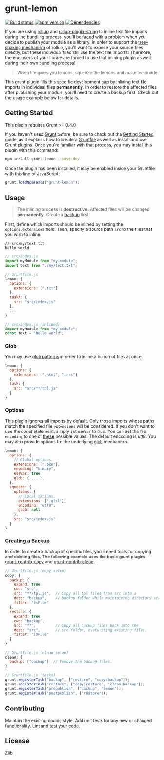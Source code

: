 # grunt-lemon 
[![Build status](https://travis-ci.org/vanruesc/grunt-lemon.svg?branch=master)](https://travis-ci.org/vanruesc/grunt-lemon) 
[![npm version](https://badge.fury.io/js/grunt-lemon.svg)](https://badge.fury.io/js/grunt-lemon) 
[![Dependencies](https://david-dm.org/vanruesc/grunt-lemon.svg?branch=master)](https://david-dm.org/vanruesc/grunt-lemon)

If you are using [rollup](https://github.com/rollup/rollup) and [rollup-plugin-string](https://github.com/TrySound/rollup-plugin-string) 
to inline text file imports during the bundling process, you'll be faced with a problem when you decide to publish your module as a library. 
In order to support the [tree-shaking mechanism](https://github.com/rollup/rollup#a-next-generation-es6-module-bundler) of rollup, you'll 
want to expose your source files directly, but these individual files still use the text file imports. Therefore, the end users of your 
library are forced to use that inlining plugin as well during their own bundling process!  

> When life gives you lemons, squeeze the lemons and make lemonade.

This grunt plugin fills this specific development gap by inlining text file imports in individual files __permanently__. In order to 
restore the affected files after publishing your module, you'll need to create a backup first. Check out the usage example below for details. 


## Getting Started

This plugin requires Grunt >= 0.4.0

If you haven't used [Grunt](http://gruntjs.com/) before, be sure to check out the [Getting Started](http://gruntjs.com/getting-started) 
guide, as it explains how to create a [Gruntfile](http://gruntjs.com/sample-gruntfile) as well as install and use Grunt plugins. 
Once you're familiar with that process, you may install this plugin with this command:

```sh
npm install grunt-lemon --save-dev
```

Once the plugin has been installed, it may be enabled inside your Gruntfile with this line of JavaScript:

```js
grunt.loadNpmTasks("grunt-lemon");
```


## Usage
> The inlining process is __destructive__. Affected files will be changed __permanently__. Create a 
[backup](https://github.com/vanruesc/grunt-lemon#creating-a-backup) first!  

First, define which imports should be inlined by setting the ```options.extensions``` field. Then, specify a source path ```src``` to the 
files that you wish to inline. 

```
// src/my/text.txt
hello world
```

```js
// src/index.js
import myModule from "my-module";
import text from "./my/text.txt";
```

```js
// Gruntfile.js
lemon: {
  options: {
    extensions: [".txt"]
  },
  taskA: {
    src: "src/index.js"
  },
  ...
}
```

```js
// src/index.js (inlined)
import myModule from "my-module";
const text = "hello world";
```


### Glob
You may use [glob patterns](https://github.com/isaacs/node-glob#glob-primer) in order to inline a bunch of files at once. 

```js
lemon: {
  options: {
    extensions: [".html", ".css"]
  },
  task: {
    src: "src/**/tpl.js"
  }
}
```


### Options
This plugin ignores all imports by default. Only those imports whose paths match the specified file ```extensions``` will be considered. 
If you don't want to use the _const_ statement, simply set ```useVar``` to _true_. You can set the file ```encoding``` to one of 
[these](https://github.com/nodejs/node/blob/master/lib/buffer.js#L300-L309) possible values. The default encoding is _utf8_. 
You may also provide options for the underlying [glob](https://github.com/isaacs/node-glob#options) mechanism. 

```js
lemon: {
  options: {
    // Global options.
    extensions: [".exe"],
    encoding: "binary",
    useVar: true,
    glob: { ... },
  },
  squeeze: {
    options: {
      // Local options.
      extensions: [".glsl"],
      encoding: "utf8",
      glob: null
    },
    src: "src/index.js"
  }
}
```


### Creating a Backup
In order to create a backup of specific files, you'll need tools for copying and deleting files. The following example uses the basic grunt 
plugins [grunt-contrib-copy](https://github.com/gruntjs/grunt-contrib-copy) and  [grunt-contrib-clean](https://github.com/gruntjs/grunt-contrib-clean).

```js
// Gruntfile.js (copy setup)
copy: {
  backup: {
    expand: true,
    cwd: "src",
    src: "**/tpl.js",  // Copy all tpl files from src into a 
    dest: "backup",    // backup folder while maintaining directory structures.
    filter: "isFile"
  },
  restore: {
    expand: true,
    cwd: "backup",
    src: "**",         // Copy all backup files back into the 
    dest: "src",       // src folder, overwriting existing files.
    filter: "isFile"
  }
}
```

```js
// Gruntfile.js (clean setup)
clean: {
  backup: ["backup"]  // Remove the backup files.
}
```

```js
// Gruntfile.js (tasks)
grunt.registerTask("backup", ["restore", "copy:backup"]);
grunt.registerTask("restore", ["copy:restore", "clean:backup"]);
grunt.registerTask("prepublish", ["backup", "lemon"]);
grunt.registerTask("postpublish", ["restore"]);
```


## Contributing
Maintain the existing coding style. Add unit tests for any new or changed functionality. Lint and test your code.


## License
[Zlib](https://github.com/vanruesc/grunt-lemon/blob/master/LICENSE)
